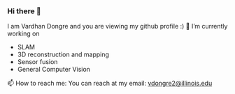 ### Hi there 👋
I am Vardhan Dongre and you are viewing my github profile :) 
🔭 I’m currently working on 
- SLAM
- 3D reconstruction and mapping
- Sensor fusion
- General Computer Vision

📫 How to reach me: You can reach at my email: vdongre2@illinois.edu

<!--
**vardhandongre/vardhandongre** is a ✨ _special_ ✨ repository because its `README.md` (this file) appears on your GitHub profile.

Here are some ideas to get you started:

- 🔭 I’m currently working on ...
- 🌱 I’m currently learning ...
- 👯 I’m looking to collaborate on ...
- 🤔 I’m looking for help with ...
- 💬 Ask me about ...
- 📫 How to reach me: ...
- 😄 Pronouns: ...
- ⚡ Fun fact: ...
-->
